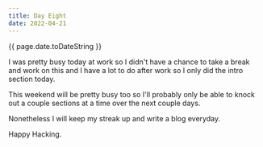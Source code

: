 ```yaml
---
title: Day Eight
date: 2022-04-21
---
```


{{ page.date.toDateString }}

I was pretty busy today at work so I didn't have a chance to take a break and work on this and I have a lot to do after work so I only did the intro section today.

This weekend will be pretty busy too so I'll probably only be able to knock out a couple sections at a time over the next couple days. 

Nonetheless I will keep my streak up and write a blog everyday.

Happy Hacking.